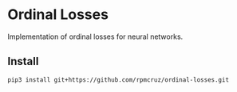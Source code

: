 # Ordinal Losses
Implementation of ordinal losses for neural networks.

## Install

```
pip3 install git+https://github.com/rpmcruz/ordinal-losses.git
```

